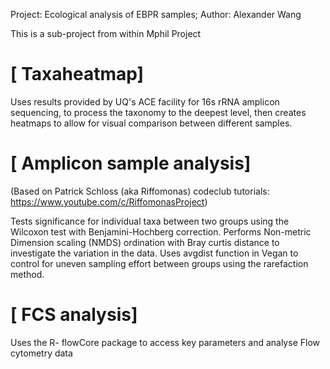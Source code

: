 Project: Ecological analysis of EBPR samples; 
Author: Alexander Wang

This is a sub-project from within Mphil Project

# [ Taxaheatmap]
Uses results provided by UQ's ACE facility for 16s rRNA amplicon sequencing, to process the taxonomy to the deepest level, then creates heatmaps to allow for visual comparison between different samples. 

# [ Amplicon sample analysis]
(Based on Patrick Schloss (aka Riffomonas) codeclub tutorials: https://www.youtube.com/c/RiffomonasProject)

Tests significance for individual taxa between two groups using the Wilcoxon test with Benjamini-Hochberg correction. 
Performs Non-metric Dimension scaling (NMDS) ordination with Bray curtis distance to investigate the variation in the data.
Uses avgdist function in Vegan to control for uneven sampling effort between groups using the rarefaction method. 

# [ FCS analysis]
Uses the R- flowCore package to access key parameters and analyse Flow cytometry data 
